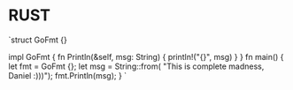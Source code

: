 
# RUST

`struct GoFmt {}

impl GoFmt {
    fn Println(&self, msg: String) {
        println!("{}", msg)
    }
}
fn main() {
    let fmt = GoFmt {};
    let msg = String::from( "This is complete madness, Daniel :)))");
    fmt.Println(msg);
}
`
